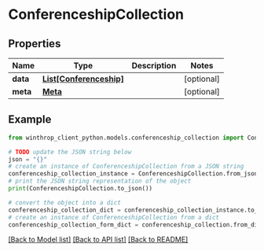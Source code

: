 # ConferenceshipCollection


## Properties

Name | Type | Description | Notes
------------ | ------------- | ------------- | -------------
**data** | [**List[Conferenceship]**](Conferenceship.md) |  | [optional] 
**meta** | [**Meta**](Meta.md) |  | [optional] 

## Example

```python
from winthrop_client_python.models.conferenceship_collection import ConferenceshipCollection

# TODO update the JSON string below
json = "{}"
# create an instance of ConferenceshipCollection from a JSON string
conferenceship_collection_instance = ConferenceshipCollection.from_json(json)
# print the JSON string representation of the object
print(ConferenceshipCollection.to_json())

# convert the object into a dict
conferenceship_collection_dict = conferenceship_collection_instance.to_dict()
# create an instance of ConferenceshipCollection from a dict
conferenceship_collection_form_dict = conferenceship_collection.from_dict(conferenceship_collection_dict)
```
[[Back to Model list]](../README.md#documentation-for-models) [[Back to API list]](../README.md#documentation-for-api-endpoints) [[Back to README]](../README.md)


